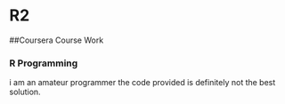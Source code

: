 # R2
##Coursera Course Work
### R Programming

i am an amateur programmer the code provided is definitely not the best solution.

